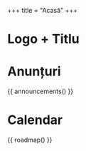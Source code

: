 +++
title = "Acasă"
+++

# Logo + Titlu

# Anunțuri

{{ announcements() }}

# Calendar

{{ roadmap() }}